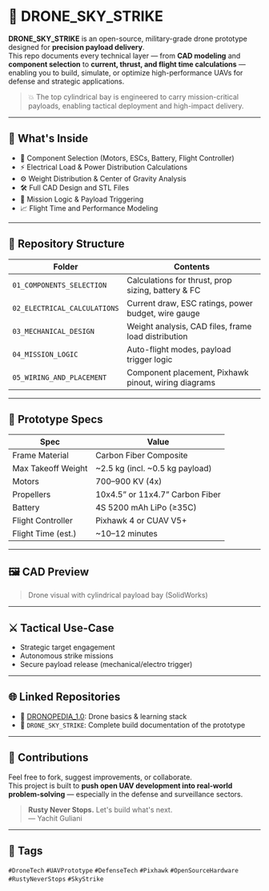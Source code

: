 
# 🚁 DRONE_SKY_STRIKE

**DRONE_SKY_STRIKE** is an open-source, military-grade drone prototype designed for **precision payload delivery**.  
This repo documents every technical layer — from **CAD modeling** and **component selection** to **current, thrust, and flight time calculations** — enabling you to build, simulate, or optimize high-performance UAVs for defense and strategic applications.

> 💥 The top cylindrical bay is engineered to carry mission-critical payloads, enabling tactical deployment and high-impact delivery.

---

## 📌 What's Inside

- 🧠 Component Selection (Motors, ESCs, Battery, Flight Controller)
- ⚡ Electrical Load & Power Distribution Calculations
- ⚙️ Weight Distribution & Center of Gravity Analysis
- 🛠️ Full CAD Design and STL Files
- 📡 Mission Logic & Payload Triggering
- 📈 Flight Time and Performance Modeling

---

## 🧱 Repository Structure

| Folder                     | Contents                                                  |
|----------------------------|-----------------------------------------------------------|
| `01_COMPONENTS_SELECTION`  | Calculations for thrust, prop sizing, battery & FC        |
| `02_ELECTRICAL_CALCULATIONS` | Current draw, ESC ratings, power budget, wire gauge      |
| `03_MECHANICAL_DESIGN`     | Weight analysis, CAD files, frame load distribution       |
| `04_MISSION_LOGIC`         | Auto-flight modes, payload trigger logic                  |
| `05_WIRING_AND_PLACEMENT`  | Component placement, Pixhawk pinout, wiring diagrams      |

---

## 🔩 Prototype Specs

| Spec                    | Value                           |
|-------------------------|----------------------------------|
| Frame Material          | Carbon Fiber Composite           |
| Max Takeoff Weight      | ~2.5 kg (incl. ~0.5 kg payload)  |
| Motors                  | 700–900 KV (4x)                  |
| Propellers              | 10x4.5” or 11x4.7” Carbon Fiber   |
| Battery                 | 4S 5200 mAh LiPo (≥35C)          |
| Flight Controller       | Pixhawk 4 or CUAV V5+            |
| Flight Time (est.)      | ~10–12 minutes                   |

---

## 🖼️ CAD Preview

> Drone visual with cylindrical payload bay (SolidWorks) 

---

## ⚔️ Tactical Use-Case

- Strategic target engagement
- Autonomous strike missions
- Secure payload release (mechanical/electro trigger)

---

## 🌐 Linked Repositories

- 📘 [DRONOPEDIA_1.0](https://github.com/yachitguliani/DRONOPEDIA_1.0): Drone basics & learning stack
- 🔧 `DRONE_SKY_STRIKE`: Complete build documentation of the prototype

---

## 🤝 Contributions

Feel free to fork, suggest improvements, or collaborate.  
This project is built to **push open UAV development into real-world problem-solving** — especially in the defense and surveillance sectors.

> **Rusty Never Stops.** Let's build what's next.  
> — Yachit Guliani

---

## 📎 Tags

`#DroneTech` `#UAVPrototype` `#DefenseTech` `#Pixhawk` `#OpenSourceHardware` `#RustyNeverStops` `#SkyStrike`
